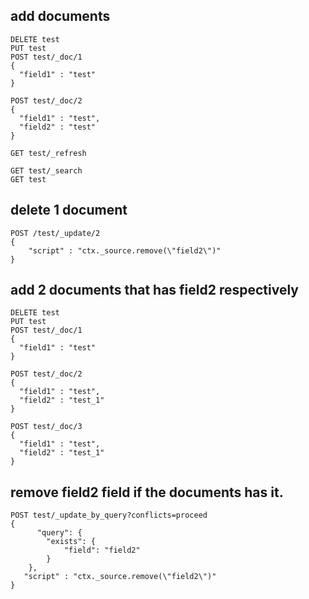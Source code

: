 ## add documents

```
DELETE test
PUT test
POST test/_doc/1
{
  "field1" : "test"
}

POST test/_doc/2
{
  "field1" : "test",
  "field2" : "test"
}

GET test/_refresh

GET test/_search
GET test
```

## delete 1 document

```
POST /test/_update/2
{
    "script" : "ctx._source.remove(\"field2\")"
}
```

## add 2 documents that has field2 respectively  

```
DELETE test
PUT test
POST test/_doc/1
{
  "field1" : "test"
}

POST test/_doc/2
{
  "field1" : "test",
  "field2" : "test_1"
}

POST test/_doc/3
{
  "field1" : "test",
  "field2" : "test_1"
}
```

## remove field2 field if the documents has it.

```
POST test/_update_by_query?conflicts=proceed
{
      "query": {
        "exists": {
            "field": "field2"
        }
    },
   "script" : "ctx._source.remove(\"field2\")"
}
```
